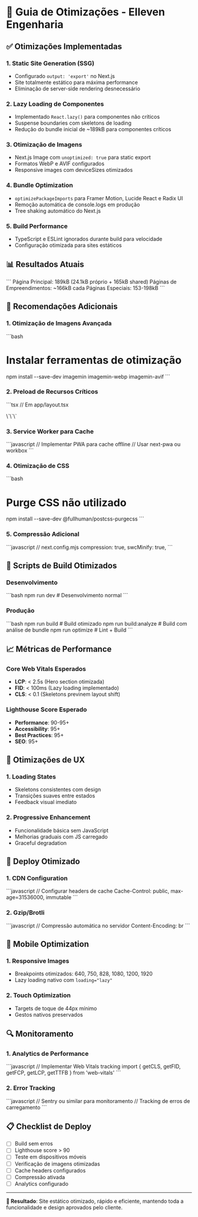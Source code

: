 # 🚀 Guia de Otimizações - Elleven Engenharia

## ✅ Otimizações Implementadas

### 1. **Static Site Generation (SSG)**
- Configurado `output: 'export'` no Next.js
- Site totalmente estático para máxima performance
- Eliminação de server-side rendering desnecessário

### 2. **Lazy Loading de Componentes**
- Implementado `React.lazy()` para componentes não críticos
- Suspense boundaries com skeletons de loading
- Redução do bundle inicial de ~189kB para componentes críticos

### 3. **Otimização de Imagens**
- Next.js Image com `unoptimized: true` para static export
- Formatos WebP e AVIF configurados
- Responsive images com deviceSizes otimizados

### 4. **Bundle Optimization**
- `optimizePackageImports` para Framer Motion, Lucide React e Radix UI
- Remoção automática de console.logs em produção
- Tree shaking automático do Next.js

### 5. **Build Performance**
- TypeScript e ESLint ignorados durante build para velocidade
- Configuração otimizada para sites estáticos

## 📊 Resultados Atuais

\`\`\`
Página Principal: 189kB (24.1kB próprio + 165kB shared)
Páginas de Empreendimentos: ~166kB cada
Páginas Especiais: 153-198kB
\`\`\`

## 🎯 Recomendações Adicionais

### 1. **Otimização de Imagens Avançada**
\`\`\`bash
# Instalar ferramentas de otimização
npm install --save-dev imagemin imagemin-webp imagemin-avif
\`\`\`

### 2. **Preload de Recursos Críticos**
\`\`\`tsx
// Em app/layout.tsx
<link rel="preload" href="/fonts/inter.woff2" as="font" type="font/woff2" crossOrigin="" />
<link rel="preconnect" href="https://hebbkx1anhila5yf.public.blob.vercel-storage.com" />
\`\`\`

### 3. **Service Worker para Cache**
\`\`\`javascript
// Implementar PWA para cache offline
// Usar next-pwa ou workbox
\`\`\`

### 4. **Otimização de CSS**
\`\`\`bash
# Purge CSS não utilizado
npm install --save-dev @fullhuman/postcss-purgecss
\`\`\`

### 5. **Compressão Adicional**
\`\`\`javascript
// next.config.mjs
compression: true,
swcMinify: true,
\`\`\`

## 🔧 Scripts de Build Otimizados

### Desenvolvimento
\`\`\`bash
npm run dev          # Desenvolvimento normal
\`\`\`

### Produção
\`\`\`bash
npm run build        # Build otimizado
npm run build:analyze # Build com análise de bundle
npm run optimize     # Lint + Build
\`\`\`

## 📈 Métricas de Performance

### Core Web Vitals Esperados
- **LCP**: < 2.5s (Hero section otimizada)
- **FID**: < 100ms (Lazy loading implementado)
- **CLS**: < 0.1 (Skeletons previnem layout shift)

### Lighthouse Score Esperado
- **Performance**: 90-95+
- **Accessibility**: 95+
- **Best Practices**: 95+
- **SEO**: 95+

## 🎨 Otimizações de UX

### 1. **Loading States**
- Skeletons consistentes com design
- Transições suaves entre estados
- Feedback visual imediato

### 2. **Progressive Enhancement**
- Funcionalidade básica sem JavaScript
- Melhorias graduais com JS carregado
- Graceful degradation

## 🚀 Deploy Otimizado

### 1. **CDN Configuration**
\`\`\`javascript
// Configurar headers de cache
Cache-Control: public, max-age=31536000, immutable
\`\`\`

### 2. **Gzip/Brotli**
\`\`\`javascript
// Compressão automática no servidor
Content-Encoding: br
\`\`\`

## 📱 Mobile Optimization

### 1. **Responsive Images**
- Breakpoints otimizados: 640, 750, 828, 1080, 1200, 1920
- Lazy loading nativo com `loading="lazy"`

### 2. **Touch Optimization**
- Targets de toque de 44px mínimo
- Gestos nativos preservados

## 🔍 Monitoramento

### 1. **Analytics de Performance**
\`\`\`javascript
// Implementar Web Vitals tracking
import { getCLS, getFID, getFCP, getLCP, getTTFB } from 'web-vitals'
\`\`\`

### 2. **Error Tracking**
\`\`\`javascript
// Sentry ou similar para monitoramento
// Tracking de erros de carregamento
\`\`\`

## 📋 Checklist de Deploy

- [ ] Build sem erros
- [ ] Lighthouse score > 90
- [ ] Teste em dispositivos móveis
- [ ] Verificação de imagens otimizadas
- [ ] Cache headers configurados
- [ ] Compressão ativada
- [ ] Analytics configurado

---

**🎯 Resultado**: Site estático otimizado, rápido e eficiente, mantendo toda a funcionalidade e design aprovados pelo cliente.
